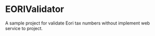 # EORIValidator
A sample project for validate Eori tax numbers without implement web service to project.
